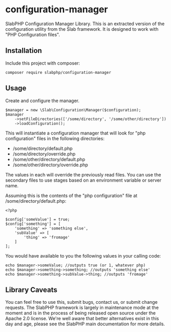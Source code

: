 # configuration-manager

SlabPHP Configuration Manager Library. This is an extracted version of the configuration utility from the Slab framework. It is designed to work with "PHP Configuration files".

## Installation

Include this project with composer:

    composer require slabphp/configuration-manager
    
## Usage

Create and configure the manager.
    
    $manager = new \Slab\Configuration\Manager($configuration);
    $manager
        ->setFileDirectories(['/some/directory', '/some/other/directory'])
        ->loadConfiguration();
    

This will instantiate a configuration manager that will look for "php configuration" files in the following directories:

* /some/directory/default.php
* /some/directory/override.php
* /some/other/directory/default.php
* /some/other/directory/override.php

The values in each will override the previously read files. You can use the secondary files to use stages based on an environment variable or server name.

Assuming this is the contents of the "php configuration" file at /some/directory/default.php:

    <?php
       
    $config['someValue'] = true;
    $config['something'] = [
        'something' => 'something else',
        'subValue' => [
            'thing' => 'fromage'
        ]
    ];

You would have available to you the following values in your calling code:

    echo $manager->someValue; //outputs true (or 1, whatever php)
    echo $manager->something->something; //outputs 'something else'
    echo $manager->something->subValue->thing; //outputs 'fromage'
    
## Library Caveats

You can feel free to use this, submit bugs, contact us, or submit change requests. The SlabPHP framework is largely in maintenance mode at the moment and is in the process of being released open source under the Apache 2.0 license. We're well aware that better alternatives exist in this day and age, please see the SlabPHP main documentation for more details. 